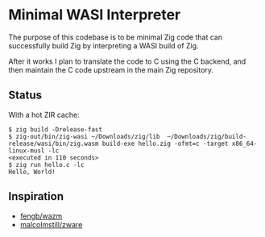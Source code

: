 # Minimal WASI Interpreter

The purpose of this codebase is to be minimal Zig code that can successfully
build Zig by interpreting a WASI build of Zig.

After it works I plan to translate the code to C using the C backend, and then
maintain the C code upstream in the main Zig repository.

## Status

With a hot ZIR cache:

```
$ zig build -Drelease-fast
$ zig-out/bin/zig-wasi ~/Downloads/zig/lib  ~/Downloads/zig/build-release/wasi/bin/zig.wasm build-exe hello.zig -ofmt=c -target x86_64-linux-musl -lc
<executed in 110 seconds>
$ zig run hello.c -lc
Hello, World!
```

## Inspiration

 * [fengb/wazm](https://github.com/fengb/wazm/)
 * [malcolmstill/zware](https://github.com/malcolmstill/zware)
